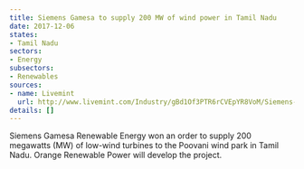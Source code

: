 ```yaml
---
title: Siemens Gamesa to supply 200 MW of wind power in Tamil Nadu
date: 2017-12-06
states:
- Tamil Nadu
sectors:
- Energy
subsectors:
- Renewables
sources:
- name: Livemint
  url: http://www.livemint.com/Industry/gBd1Of3PTR6rCVEpYR8VoM/Siemens-Gamesa-gets-200MW-order-for-Tamil-Nadu-wind-park.html
details: []
---
```


Siemens Gamesa Renewable Energy won an order to supply 200 megawatts (MW) of low-wind turbines to the Poovani wind park in Tamil Nadu. Orange Renewable Power will develop the project.
